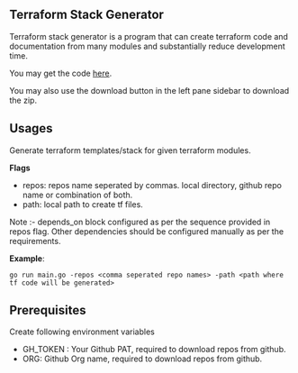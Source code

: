 ## Terraform Stack Generator

Terraform stack generator is a program that can create terraform code and documentation from many modules and substantially reduce development time.

You may get the code [here](https://github.com/anythingascode/terraform-stack-generator).

You may also use the download button in the left pane sidebar to download the zip.

## Usages
Generate terraform templates/stack for given terraform modules.

**Flags**
- repos: repos name seperated by commas. local directory, github repo name or combination of both.
- path: local path to create tf files.

Note :- depends_on block configured as per the sequence provided in repos flag. Other dependencies should be configured manually as per the requirements.

**Example**:
```
go run main.go -repos <comma seperated repo names> -path <path where tf code will be generated>
```

## Prerequisites
Create following environment variables
- GH_TOKEN : Your Github PAT, required to download repos from github.
- ORG: Github Org name, required to download repos from github.